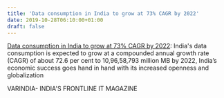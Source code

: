```yaml
---
title: 'Data consumption in India to grow at 73% CAGR by 2022'
date: 2019-10-28T06:10:00+01:00
draft: false
---
```


[Data consumption in India to grow at 73% CAGR by 2022](https://varindia.com/news/data-consumption-in-india-to-grow-at-73-cagr-by-2022#.XbZ4RtPp7IQ.blogger): India's data consumption is expected to grow at a compounded annual growth rate (CAGR) of about 72.6 per cent to 10,96,58,793 million MB by 2022, India’s economic success goes hand in hand with its increased openness and globalization  
  
VARINDIA- INDIA'S FRONTLINE IT MAGAZINE
